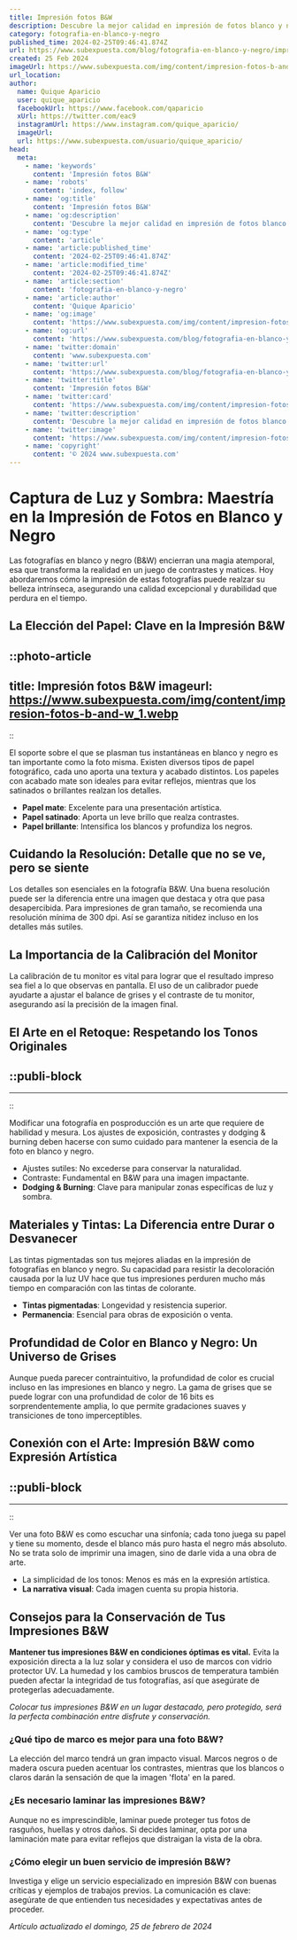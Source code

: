 ```yaml
---
title: Impresión fotos B&W
description: Descubre la mejor calidad en impresión de fotos blanco y negro. Captura la esencia de tus recuerdos con una nitidez única.
category: fotografia-en-blanco-y-negro
published_time: 2024-02-25T09:46:41.874Z
url: https://www.subexpuesta.com/blog/fotografia-en-blanco-y-negro/impresion-fotos-b-and-w
created: 25 Feb 2024
imageUrl: https://www.subexpuesta.com/img/content/impresion-fotos-b-and-w_1.webp
url_location:
author:
  name: Quique Aparicio
  user: quique_aparicio
  facebookUrl: https://www.facebook.com/qaparicio
  xUrl: https://twitter.com/eac9
  instagramUrl: https://www.instagram.com/quique_aparicio/
  imageUrl: 
  url: https://www.subexpuesta.com/usuario/quique_aparicio/
head:
  meta:
    - name: 'keywords'
      content: 'Impresión fotos B&W'
    - name: 'robots'
      content: 'index, follow'
    - name: 'og:title'
      content: 'Impresión fotos B&W'
    - name: 'og:description'
      content: 'Descubre la mejor calidad en impresión de fotos blanco y negro. Captura la esencia de tus recuerdos con una nitidez única.'
    - name: 'og:type'
      content: 'article'
    - name: 'article:published_time'
      content: '2024-02-25T09:46:41.874Z'
    - name: 'article:modified_time'
      content: '2024-02-25T09:46:41.874Z'
    - name: 'article:section'
      content: 'fotografia-en-blanco-y-negro'
    - name: 'article:author'
      content: 'Quique Aparicio'
    - name: 'og:image'
      content: 'https://www.subexpuesta.com/img/content/impresion-fotos-b-and-w_1.webp'
    - name: 'og:url'
      content: 'https://www.subexpuesta.com/blog/fotografia-en-blanco-y-negro/impresion-fotos-b-and-w'
    - name: 'twitter:domain'
      content: 'www.subexpuesta.com'
    - name: 'twitter:url'
      content: 'https://www.subexpuesta.com/blog/fotografia-en-blanco-y-negro/impresion-fotos-b-and-w'
    - name: 'twitter:title'
      content: 'Impresión fotos B&W'
    - name: 'twitter:card'
      content: 'https://www.subexpuesta.com/img/content/impresion-fotos-b-and-w_1.webp'
    - name: 'twitter:description'
      content: 'Descubre la mejor calidad en impresión de fotos blanco y negro. Captura la esencia de tus recuerdos con una nitidez única.'
    - name: 'twitter:image'
      content: 'https://www.subexpuesta.com/img/content/impresion-fotos-b-and-w_1.webp'
    - name: 'copyright'
      content: '© 2024 www.subexpuesta.com'
---
```

# Captura de Luz y Sombra: Maestría en la Impresión de Fotos en Blanco y Negro

Las fotografías en blanco y negro (B&W) encierran una magia atemporal, esa que transforma la realidad en un juego de contrastes y matices. Hoy abordaremos cómo la impresión de estas fotografías puede realzar su belleza intrínseca, asegurando una calidad excepcional y durabilidad que perdura en el tiempo.

## La Elección del Papel: Clave en la Impresión B&W

::photo-article
---
title: Impresión fotos B&W
imageurl: https://www.subexpuesta.com/img/content/impresion-fotos-b-and-w_1.webp
---
::



El soporte sobre el que se plasman tus instantáneas en blanco y negro es tan importante como la foto misma. Existen diversos tipos de papel fotográfico, cada uno aporta una textura y acabado distintos. Los papeles con acabado mate son ideales para evitar reflejos, mientras que los satinados o brillantes realzan los detalles.  

- **Papel mate**: Excelente para una presentación artística.
- **Papel satinado**: Aporta un leve brillo que realza contrastes.
- **Papel brillante**: Intensifica los blancos y profundiza los negros. 

## Cuidando la Resolución: Detalle que no se ve, pero se siente

Los detalles son esenciales en la fotografía B&W. Una buena resolución puede ser la diferencia entre una imagen que destaca y otra que pasa desapercibida. Para impresiones de gran tamaño, se recomienda una resolución mínima de 300 dpi. Así se garantiza nitidez incluso en los detalles más sutiles.

## La Importancia de la Calibración del Monitor
La calibración de tu monitor es vital para lograr que el resultado impreso sea fiel a lo que observas en pantalla. El uso de un calibrador puede ayudarte a ajustar el balance de grises y el contraste de tu monitor, asegurando así la precisión de la imagen final.

## El Arte en el Retoque: Respetando los Tonos Originales

  ::publi-block
  ---
  ---
  ::
  
  

Modificar una fotografía en posproducción es un arte que requiere de habilidad y mesura. Los ajustes de exposición, contrastes y dodging & burning deben hacerse con sumo cuidado para mantener la esencia de la foto en blanco y negro.

- Ajustes sutiles: No excederse para conservar la naturalidad.
- Contraste: Fundamental en B&W para una imagen impactante.
- **Dodging & Burning**: Clave para manipular zonas específicas de luz y sombra.

## Materiales y Tintas: La Diferencia entre Durar o Desvanecer

Las tintas pigmentadas son tus mejores aliadas en la impresión de fotografías en blanco y negro. Su capacidad para resistir la decoloración causada por la luz UV hace que tus impresiones perduren mucho más tiempo en comparación con las tintas de colorante.

- **Tintas pigmentadas**: Longevidad y resistencia superior.
- **Permanencia**: Esencial para obras de exposición o venta.

## Profundidad de Color en Blanco y Negro: Un Universo de Grises

Aunque pueda parecer contraintuitivo, la profundidad de color es crucial incluso en las impresiones en blanco y negro. La gama de grises que se puede lograr con una profundidad de color de 16 bits es sorprendentemente amplia, lo que permite gradaciones suaves y transiciones de tono imperceptibles.

## Conexión con el Arte: Impresión B&W como Expresión Artística

  ::publi-block
  ---
  ---
  ::
  
  

Ver una foto B&W es como escuchar una sinfonía; cada tono juega su papel y tiene su momento, desde el blanco más puro hasta el negro más absoluto. No se trata solo de imprimir una imagen, sino de darle vida a una obra de arte.

- La simplicidad de los tonos: Menos es más en la expresión artística.  
- **La narrativa visual**: Cada imagen cuenta su propia historia.

## Consejos para la Conservación de Tus Impresiones B&W

**Mantener tus impresiones B&W en condiciones óptimas es vital.** Evita la exposición directa a la luz solar y considera el uso de marcos con vidrio protector UV. La humedad y los cambios bruscos de temperatura también pueden afectar la integridad de tus fotografías, así que asegúrate de protegerlas adecuadamente.

_Colocar tus impresiones B&W en un lugar destacado, pero protegido, será la perfecta combinación entre disfrute y conservación._

### ¿Qué tipo de marco es mejor para una foto B&W?

La elección del marco tendrá un gran impacto visual. Marcos negros o de madera oscura pueden acentuar los contrastes, mientras que los blancos o claros darán la sensación de que la imagen 'flota' en la pared.

### ¿Es necesario laminar las impresiones B&W?

Aunque no es imprescindible, laminar puede proteger tus fotos de rasguños, huellas y otros daños. Si decides laminar, opta por una laminación mate para evitar reflejos que distraigan la vista de la obra.

### ¿Cómo elegir un buen servicio de impresión B&W?

Investiga y elige un servicio especializado en impresión B&W con buenas críticas y ejemplos de trabajos previos. La comunicación es clave: asegúrate de que entienden tus necesidades y expectativas antes de proceder.

_Artículo actualizado el domingo, 25 de febrero de 2024_